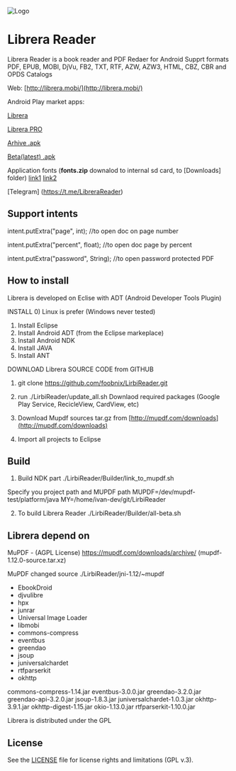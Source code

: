 ![Logo](https://raw.githubusercontent.com/foobnix/LirbiReader/master/logo.jpg)

# Librera Reader

Librera Reader is a book reader and PDF Redaer for Android 
Supprt formats PDF, EPUB, MOBI, DjVu, FB2, TXT, RTF, AZW, AZW3, HTML, CBZ, CBR and OPDS Catalogs

Web: [http://librera.mobi/](http://librera.mobi/)

Android Play market apps:

[Librera](https://play.google.com/store/apps/details?id=com.foobnix.pdf.reader)

[Librera PRO](https://play.google.com/store/apps/details?id=com.foobnix.pro.pdf.reader)

[Arhive .apk](http://archive.librera.mobi)

[Beta(latest) .apk](http://beta.librera.mobi)

Application fonts (**fonts.zip** downalod to internal sd card, to [Downloads] folder)
[link1](https://github.com/foobnix/LirbiReader/tree/master/Builder/fonts) 
[link2](http://archive.librera.mobi)

[Telegram] (https://t.me/LibreraReader)

## Support intents

intent.putExtra("page", int); //to open doc on page number

intent.putExtra("percent", float); //to open doc page by percent 

intent.putExtra("password", String); //to open password protected PDF

## How to install

Librera is developed on Eclise with ADT (Android Developer Tools Plugin)

INSTALL
0) Linux is prefer (Windows never tested)
1) Install Eclipse
2) Install Android ADT (from the Eclipse markeplace)
3) Install Android NDK
4) Install JAVA
5) Install ANT

DOWNLOAD Librera SOURCE CODE from GITHUB

1) git clone https://github.com/foobnix/LirbiReader.git

2) run ./LirbiReader/update_all.sh
Downlaod required packages (Google Play Service, RecicleView, CardView, etc)

3) Download Mupdf sources tar.gz from [http://mupdf.com/downloads](http://mupdf.com/downloads)

4) Import all projects to Eclipse


## Build

1) Build NDK part
./LirbiReader/Builder/link_to_mupdf.sh

Specify you project path and MUPDF path
MUPDF=/dev/mupdf-test/platform/java
MY=/home/ivan-dev/git/LirbiReader

2) To build Librera Reader
./LirbiReader/Builder/all-beta.sh


## Librera depend on

MuPDF - (AGPL License) https://mupdf.com/downloads/archive/ (mupdf-1.12.0-source.tar.xz)

MuPDF changed source ./LirbiReader/jni-1.12/~mupdf

* EbookDroid
* djvulibre
* hpx
* junrar
* Universal Image Loader
* libmobi
* commons-compress
* eventbus
* greendao
* jsoup
* juniversalchardet
* rtfparserkit
* okhttp

commons-compress-1.14.jar
eventbus-3.0.0.jar
greendao-3.2.0.jar
greendao-api-3.2.0.jar
jsoup-1.8.3.jar
juniversalchardet-1.0.3.jar
okhttp-3.9.1.jar
okhttp-digest-1.15.jar
okio-1.13.0.jar
rtfparserkit-1.10.0.jar

Librera is distributed under the GPL

## License

See the [LICENSE](LICENSE.txt) file for license rights and limitations (GPL v.3).

